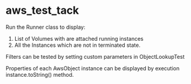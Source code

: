 # aws_test_tack

Run the Runner class to display:

1. List of Volumes with are attached running instances
2. All the Instances which are not in terminated state.

Filters can be tested by setting custom parameters in ObjectLookupTest

Properties of each AwsObject instance can be displayed by execution instance.toString() method.

